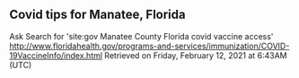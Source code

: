 ## Covid tips for Manatee, Florida

Ask Search for 'site:gov Manatee County Florida covid vaccine access'
http://www.floridahealth.gov/programs-and-services/immunization/COVID-19VaccineInfo/index.html
Retrieved on Friday, February 12, 2021 at 6:43AM (UTC)